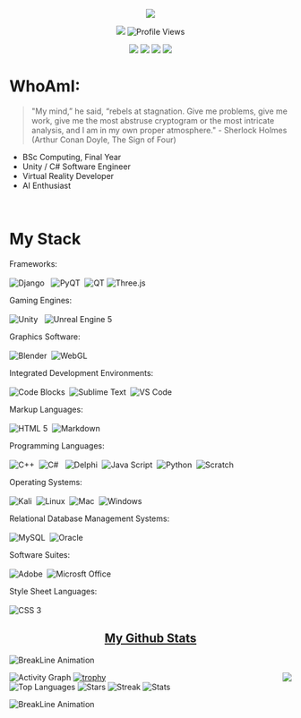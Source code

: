 <!--- Hero Image --->
<p align="center">
  <img src="https://raw.githubusercontent.com/John-JonSteyn/John-JonSteyn/main/images/hero.gif"/>
</p>

<!--- Headline --->
<p align="center">
  <img src="https://img.shields.io/badge/BSc%20Computing-IV-5102fc?style=for-the-badge" />
  <img src="https://komarev.com/ghpvc/?username=John-JonSteyn&color=5102fc&style=for-the-badge" alt="Profile Views">
</p>

<!--- Socials --->
<p align="center">
  <a href="https://www.codecademy.com/profiles/John-Jon_Steyn"><img src="https://img.shields.io/badge/CodeCademy-1F4056?logo=codecademy&style=for-the-badge&logoColor=white"></a>
  <a href="https://www.linkedin.com/in/john-jonsteyn/"><img src="https://img.shields.io/badge/LinkedIn-0a66c2?logo=codecademy&style=for-the-badge&logoColor=white"></a>
  <a href="https://twitter.com/JohnJon_Steyn"><img src="https://img.shields.io/badge/Twitter-1DA1F2?logo=twitter&style=for-the-badge&logoColor=white"></a>  
  <a href="https://t.me/JohnJon_Steyn"><img src="https://img.shields.io/badge/Telegram-26A5E4?logo=telegram&style=for-the-badge&logoColor=white"></a>
</p>

<!--- About --->

# WhoAmI:

> "My mind,” he said, “rebels at stagnation. Give me problems, give me work, give me the most abstruse cryptogram or the most intricate analysis, and I am in my own proper atmosphere." - Sherlock Holmes (Arthur Conan Doyle, The Sign of Four)



- BSc Computing, Final Year
- Unity / C# Software Engineer
- Virtual Reality Developer
- AI Enthusiast

<br>

<!--- Competence --->
# My Stack

Frameworks:<br><br>
![Django](https://img.shields.io/badge/Django-092E20?logo=django&style=for-the-badge&logoColor=white) &nbsp;
![PyQT](https://img.shields.io/badge/PyQT-41CD52?logo=qt&style=for-the-badge&logoColor=white)&nbsp;
![QT](https://img.shields.io/badge/QT-41CD52?logo=qt&style=for-the-badge&logoColor=white)
![Three.js](https://img.shields.io/badge/Three.js-000000?logo=three.js&style=for-the-badge&logoColor=white)<br>

Gaming Engines:<br><br>
![Unity](https://img.shields.io/badge/Unity-000000?logo=unity&style=for-the-badge&logoColor=white) &nbsp;
![Unreal Engine 5](https://img.shields.io/badge/Unreal%20Engine%205-0E1128?logo=unrealengine&style=for-the-badge&logoColor=white)<br>

Graphics Software:<br><br>
![Blender](https://img.shields.io/badge/Blender-F5792A?logo=blender&style=for-the-badge&logoColor=white)&nbsp;
![WebGL](https://img.shields.io/badge/WebGL-990000?logo=webgl&style=for-the-badge&logoColor=white)<br>

Integrated Development Environments:<br><br>
![Code Blocks](https://img.shields.io/badge/Code%20Blocks-2d9625?logo=windows&style=for-the-badge&logoColor=white)&nbsp;
![Sublime Text](https://img.shields.io/badge/Sublime%20Text-FF9800?logo=sublimetext&style=for-the-badge&logoColor=white)&nbsp;
![VS Code](https://img.shields.io/badge/Visual%20Studio%20Code-007ACC?logo=visualstudiocode&style=for-the-badge&logoColor=white)<br>

Markup Languages:<br><br>
![HTML 5](https://img.shields.io/badge/HTML5-E34F26?logo=html5&style=for-the-badge&logoColor=white)&nbsp;
![Markdown](https://img.shields.io/badge/Markdown-000000?logo=markdown&style=for-the-badge&logoColor=white)<br>

Programming Languages:<br><br>
![C++](https://img.shields.io/badge/C++-00599C?logo=cplusplus&style=for-the-badge&logoColor=white)&nbsp;
![C#](https://img.shields.io/badge/C%23-239120?logo=csharp&style=for-the-badge&logoColor=white) &nbsp;
![Delphi](https://img.shields.io/badge/Delphi-EE1F35?logo=delphi&style=for-the-badge&logoColor=white)&nbsp;
![Java Script](https://img.shields.io/badge/Java%20Script-F7DF1E?logo=javascript&style=for-the-badge&logoColor=white)&nbsp;
![Python](https://img.shields.io/badge/Python-3776AB?logo=python&style=for-the-badge&logoColor=white)&nbsp;
![Scratch](https://img.shields.io/badge/Scratch-4D97FF?logo=scratch&style=for-the-badge&logoColor=white)<br>

Operating Systems:<br><br>
![Kali](https://img.shields.io/badge/Kali%20Linux-557C94?logo=kalilinux&style=for-the-badge&logoColor=white)&nbsp;
![Linux](https://img.shields.io/badge/Linux-FCC624?logo=linux&style=for-the-badge&logoColor=white)&nbsp;
![Mac](https://img.shields.io/badge/macos-000000?logo=macos&style=for-the-badge&logoColor=white)&nbsp;
![Windows](https://img.shields.io/badge/Windows-0078D6?logo=windows&style=for-the-badge&logoColor=white)<br>

Relational Database Management Systems:<br><br>
![MySQL](https://img.shields.io/badge/MySQL-4479A1?logo=mysql&style=for-the-badge&logoColor=white)&nbsp;
![Oracle](https://img.shields.io/badge/Oracle-F80000?logo=oracle&style=for-the-badge&logoColor=white)<br>

Software Suites: <br><br>
![Adobe](https://img.shields.io/badge/Adobe-FF0000?logo=adobe&style=for-the-badge&logoColor=white)&nbsp;
![Microsft Office](https://img.shields.io/badge/Microsoft&20Office-D83B01?logo=microsoftoffice&style=for-the-badge&logoColor=white)<br>

Style Sheet Languages:<br><br>
![CSS 3](https://img.shields.io/badge/CSS3-1572B6?logo=css3&style=for-the-badge&logoColor=white)<br>

<!--- Projects --->

<!--- Stats --->

<h2 align="center"><u>My Github Stats</u></h2>

![BreakLine Animation](https://user-images.githubusercontent.com/73097560/115834477-dbab4500-a447-11eb-908a-139a6edaec5c.gif)

![Activity Graph](https://activity-graph.herokuapp.com/graph?username=John-JonSteyn&theme=react-dark)
[![trophy](https://github-profile-trophy.vercel.app/?username=John-JonSteyn&theme=algolia&row=2&column=3)](https://github.com/ryo-ma/github-profile-trophy&margin)
<img align="right" src="https://metrics.lecoq.io/John-JonSteyn?template=classic&isocalendar=1&achievements=1&introduction=1&isocalendar.duration=half-year&achievements.threshold=C&achievements.secrets=true&achievements.display=detailed&achievements.limit=0&introduction.title=true&config.timezone=Africa%2FJohannesburg">	
![Top Languages](https://github-readme-stats.vercel.app/api/top-langs/?username=John-JonSteyn&theme=algolia)
![Stars](https://github-readme-stats.vercel.app/api?username=John-JonSteyn&show_icons=true&locale=en&count_private=true&hide_rank=true&custom_title=My%20GitHub%20Stats&disable_animations=true&theme=algolia)
![Streak](https://github-readme-streak-stats.herokuapp.com/?user=John-JonSteyn&theme=algolia)
![Stats](https://github-readme-stats.vercel.app/api?username=John-JonSteyn&show_icons=true&theme=algolia)

![BreakLine Animation](https://user-images.githubusercontent.com/73097560/115834477-dbab4500-a447-11eb-908a-139a6edaec5c.gif)
